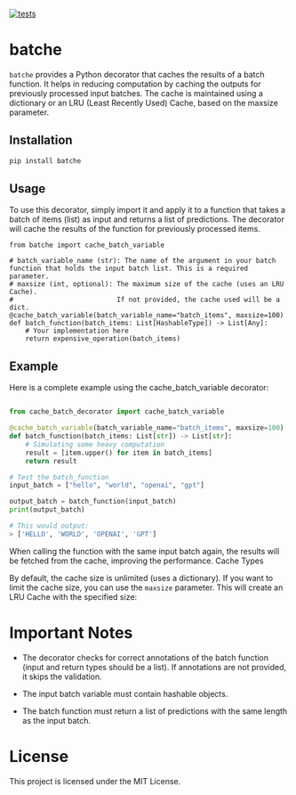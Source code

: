 

[![tests](https://github.com/gautierdag/batche/actions/workflows/test.yml/badge.svg)](https://github.com/gautierdag/batche/actions/workflows/test.yml)

# batche

`batche` provides a Python decorator that caches the results of a batch function. It helps in reducing computation by caching the outputs for previously processed input batches. The cache is maintained using a dictionary or an LRU (Least Recently Used) Cache, based on the maxsize parameter.

## Installation

```bash
pip install batche
```

## Usage

To use this decorator, simply import it and apply it to a function that takes a batch of items (list) as input and returns a list of predictions. The decorator will cache the results of the function for previously processed items.

```python:
from batche import cache_batch_variable

# batch_variable_name (str): The name of the argument in your batch function that holds the input batch list. This is a required parameter.
# maxsize (int, optional): The maximum size of the cache (uses an LRU Cache). 
#                          If not provided, the cache used will be a dict.
@cache_batch_variable(batch_variable_name="batch_items", maxsize=100)
def batch_function(batch_items: List[HashableType]) -> List[Any]:
    # Your implementation here
    return expensive_operation(batch_items)
```


## Example

Here is a complete example using the cache_batch_variable decorator:

```python

from cache_batch_decorator import cache_batch_variable

@cache_batch_variable(batch_variable_name="batch_items", maxsize=100)
def batch_function(batch_items: List[str]) -> List[str]:
    # Simulating some heavy computation
    result = [item.upper() for item in batch_items]
    return result

# Test the batch_function
input_batch = ["hello", "world", "openai", "gpt"]

output_batch = batch_function(input_batch)
print(output_batch)

# This would output:
> ['HELLO', 'WORLD', 'OPENAI', 'GPT']
```

When calling the function with the same input batch again, the results will be fetched from the cache, improving the performance.
Cache Types

By default, the cache size is unlimited (uses a dictionary). If you want to limit the cache size, you can use the `maxsize` parameter. This will create an LRU Cache with the specified size:


# Important Notes

- The decorator checks for correct annotations of the batch function (input and return types should be a list). If annotations are not provided, it skips the validation.

- The input batch variable must contain hashable objects.

- The batch function must return a list of predictions with the same length as the input batch.

# License

This project is licensed under the MIT License.
